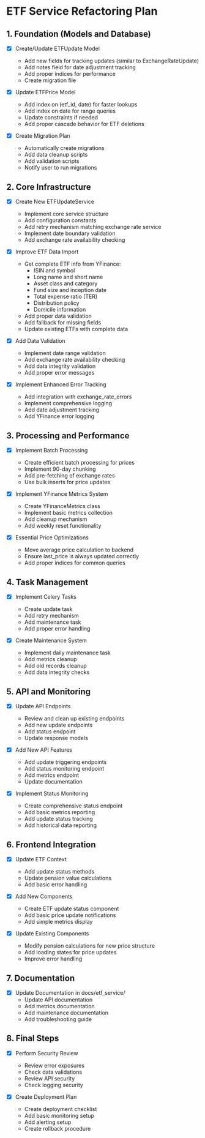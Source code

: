 # ETF Service Refactoring Plan

## 1. Foundation (Models and Database)

- [x] Create/Update ETFUpdate Model
  * Add new fields for tracking updates (similar to ExchangeRateUpdate)
  * Add notes field for date adjustment tracking
  * Add proper indices for performance
  * Create migration file

- [x] Update ETFPrice Model
  * Add index on (etf_id, date) for faster lookups
  * Add index on date for range queries
  * Update constraints if needed
  * Add proper cascade behavior for ETF deletions

- [x] Create Migration Plan
  * Automatically create migrations
  * Add data cleanup scripts
  * Add validation scripts
  * Notify user to run migrations

## 2. Core Infrastructure

- [x] Create New ETFUpdateService
  * Implement core service structure
  * Add configuration constants
  * Add retry mechanism matching exchange rate service
  * Implement date boundary validation
  * Add exchange rate availability checking

- [x] Improve ETF Data Import
  * Get complete ETF info from YFinance:
    - ISIN and symbol
    - Long name and short name
    - Asset class and category
    - Fund size and inception date
    - Total expense ratio (TER)
    - Distribution policy
    - Domicile information
  * Add proper data validation
  * Add fallback for missing fields
  * Update existing ETFs with complete data

- [x] Add Data Validation
  * Implement date range validation
  * Add exchange rate availability checking
  * Add data integrity validation
  * Add proper error messages

- [x] Implement Enhanced Error Tracking
  * Add integration with exchange_rate_errors
  * Implement comprehensive logging
  * Add date adjustment tracking
  * Add YFinance error logging

## 3. Processing and Performance

- [x] Implement Batch Processing
  * Create efficient batch processing for prices
  * Implement 90-day chunking
  * Add pre-fetching of exchange rates
  * Use bulk inserts for price updates

- [x] Implement YFinance Metrics System
  * Create YFinanceMetrics class
  * Implement basic metrics collection
  * Add cleanup mechanism
  * Add weekly reset functionality

- [x] Essential Price Optimizations
  * Move average price calculation to backend
  * Ensure last_price is always updated correctly
  * Add proper indices for common queries

## 4. Task Management

- [x] Implement Celery Tasks
  * Create update task
  * Add retry mechanism
  * Add maintenance task
  * Add proper error handling

- [x] Create Maintenance System
  * Implement daily maintenance task
  * Add metrics cleanup
  * Add old records cleanup
  * Add data integrity checks

## 5. API and Monitoring

- [x] Update API Endpoints
  * Review and clean up existing endpoints
  * Add new update endpoints
  * Add status endpoint
  * Update response models

- [x] Add New API Features
  * Add update triggering endpoints
  * Add status monitoring endpoint
  * Add metrics endpoint
  * Update documentation

- [x] Implement Status Monitoring
  * Create comprehensive status endpoint
  * Add basic metrics reporting
  * Add update status tracking
  * Add historical data reporting

## 6. Frontend Integration

- [x] Update ETF Context
  * Add update status methods
  * Update pension value calculations
  * Add basic error handling

- [x] Add New Components
  * Create ETF update status component
  * Add basic price update notifications
  * Add simple metrics display

- [x] Update Existing Components
  * Modify pension calculations for new price structure
  * Add loading states for price updates
  * Improve error handling

## 7. Documentation

- [x] Update Documentation in docs/etf_service/
  * Update API documentation
  * Add metrics documentation
  * Add maintenance documentation
  * Add troubleshooting guide

## 8. Final Steps

- [x] Perform Security Review
  * Review error exposures
  * Check data validations
  * Review API security
  * Check logging security

- [x] Create Deployment Plan
  * Create deployment checklist
  * Add basic monitoring setup
  * Add alerting setup
  * Create rollback procedure 